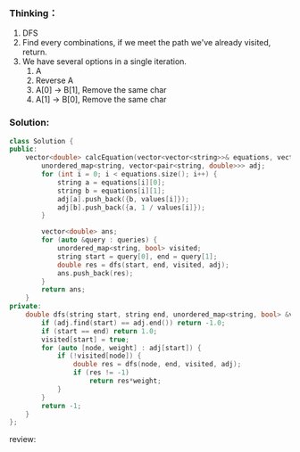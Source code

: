 ### Thinking：
1. DFS
2. Find every combinations, if we meet the path we've already visited, return.
3. We have several options in a single iteration.
	1. A
	2. Reverse A
	3. A[0] -> B[1], Remove the same char
	4. A[1] -> B[0], Remove the same char

### Solution:

```cpp
class Solution {
public:
    vector<double> calcEquation(vector<vector<string>>& equations, vector<double>& values, vector<vector<string>>& queries) {
        unordered_map<string, vector<pair<string, double>>> adj;
        for (int i = 0; i < equations.size(); i++) {
	        string a = equations[i][0];
	        string b = equations[i][1];
	        adj[a].push_back({b, values[i]});
	        adj[b].push_back({a, 1 / values[i]});
        }

		vector<double> ans;
		for (auto &query : queries) {
			unordered_map<string, bool> visited;
			string start = query[0], end = query[1];
			double res = dfs(start, end, visited, adj);
			ans.push_back(res);
		}
		return ans;
    }
private:
	double dfs(string start, string end, unordered_map<string, bool> &visited, unordered_map<string, vector<pair<string, double>>> &adj) {
		if (adj.find(start) == adj.end()) return -1.0;
		if (start == end) return 1.0;
		visited[start] = true;
		for (auto [node, weight] : adj[start]) {
			if (!visited[node]) {
				double res = dfs(node, end, visited, adj);
				if (res != -1)
					return res*weight;
			}
		}
		return -1;
	}
};
```

review: